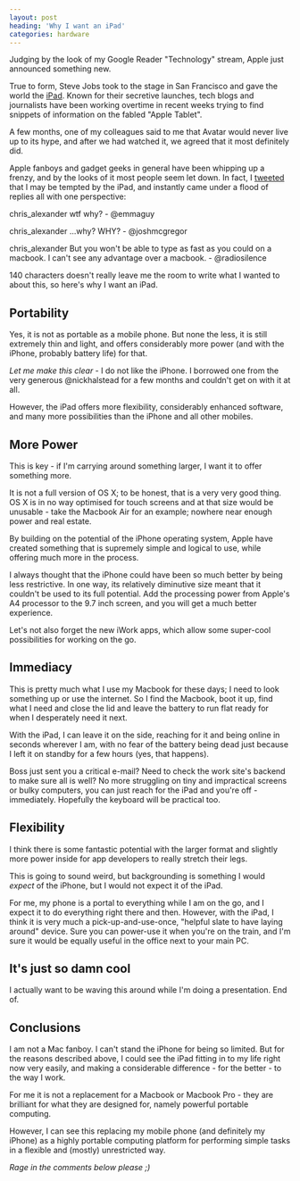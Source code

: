 ```yaml
---
layout: post
heading: 'Why I want an iPad'
categories: hardware
---
```


Judging by the look of my Google Reader "Technology" stream, Apple just announced something new.

True to form, Steve Jobs took to the stage in San Francisco and gave the world the [iPad](http://www.apple.com/ipad/). Known for their secretive launches, tech blogs and journalists have been working overtime in recent weeks trying to find snippets of information on the fabled "Apple Tablet".

A few months, one of my colleagues said to me that Avatar would never live up to its hype, and after we had watched it, we agreed that it most definitely did.

Apple fanboys and gadget geeks in general have been whipping up a frenzy, and by the looks of it most people seem let down. In fact, I [tweeted](http://twitter.com/chris_alexander/status/8291928976) that I may be tempted by the iPad, and instantly came under a flood of replies all with one perspective:

chris_alexander wtf why? - @emmaguy

chris_alexander ...why? WHY? - @joshmcgregor

chris_alexander But you won't be able to type as fast as you could on a macbook. I can't see any advantage over a macbook. - @radiosilence

140 characters doesn't really leave me the room to write what I wanted to about this, so here's why I want an iPad.

<!-- Replace missing image from http://media.chris-alexander.co.uk/wp-content/uploads/2010/01/ipad.jpg -->

## Portability

Yes, it is not as portable as a mobile phone. But none the less, it is still extremely thin and light, and offers considerably more power (and with the iPhone, probably battery life) for that.

*Let me make this clear* - I do not like the iPhone. I borrowed one from the very generous @nickhalstead for a few months and couldn't get on with it at all.

However, the iPad offers more flexibility, considerably enhanced software, and many more possibilities than the iPhone and all other mobiles.

## More Power

This is key - if I'm carrying around something larger, I want it to offer something more.

It is not a full version of OS X; to be honest, that is a very very good thing. OS X is in no way optimised for touch screens and at that size would be unusable - take the Macbook Air for an example; nowhere near enough power and real estate.

By building on the potential of the iPhone operating system, Apple have created something that is supremely simple and logical to use, while offering much more in the process.

I always thought that the iPhone could have been so much better by being less restrictive. In one way, its relatively diminutive size meant that it couldn't be used to its full potential. Add the processing power from Apple's A4 processor to the 9.7 inch screen, and you will get a much better experience.

Let's not also forget the new iWork apps, which allow some super-cool possibilities for working on the go.

## Immediacy

This is pretty much what I use my Macbook for these days; I need to look something up or use the internet. So I find the Macbook, boot it up, find what I need and close the lid and leave the battery to run flat ready for when I desperately need it next.

With the iPad, I can leave it on the side, reaching for it and being online in seconds wherever I am, with no fear of the battery being dead just because I left it on standby for a few hours (yes, that happens).

Boss just sent you a critical e-mail? Need to check the work site's backend to make sure all is well? No more struggling on tiny and impractical screens or bulky computers, you can just reach for the iPad and you're off - immediately. Hopefully the keyboard will be practical too.

## Flexibility

I think there is some fantastic potential with the larger format and slightly more power inside for app developers to really stretch their legs.

This is going to sound weird, but backgrounding is something I would *expect* of the iPhone, but I would not expect it of the iPad.

For me, my phone is a portal to everything while I am on the go, and I expect it to do everything right there and then. However, with the iPad, I think it is very much a pick-up-and-use-once, "helpful slate to have laying around" device. Sure you can power-use it when you're on the train, and I'm sure it would be equally useful in the office next to your main PC.

## It's just so damn cool

I actually want to be waving this around while I'm doing a presentation. End of.

## Conclusions

I am not a Mac fanboy. I can't stand the iPhone for being so limited. But for the reasons described above, I could see the iPad fitting in to my life right now very easily, and making a considerable difference - for the better - to the way I work.

For me it is not a replacement for a Macbook or Macbook Pro - they are brilliant for what they are designed for, namely powerful portable computing.

However, I can see this replacing my mobile phone (and definitely my iPhone) as a highly portable computing platform for performing simple tasks in a flexible and (mostly) unrestricted way.

*Rage in the comments below please ;)*
